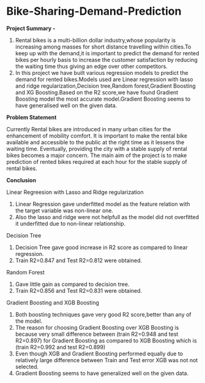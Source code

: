 # Bike-Sharing-Demand-Prediction
**Project Summary -**

1. Rental bikes is a multi-billion dollar industry,whose popularity is increasing among masses for short distance travelling within cities.To keep up with the demand,it is important to predict the demand for rented bikes per hourly basis to increase the customer satisfaction by reducing the waiting time thus giving an edge over other competitors.
2. In this project we have built various regression models to predict the demand for rented bikes.Models used are Linear regression with lasso and ridge regularization,Decision tree,Random forest,Gradient Boosting and XG Boosting.Based on the R2 score,we have found Gradient Boosting model the most accurate model.Gradient Boosting seems to have generalised well on the given data.

**Problem Statement**

Currently Rental bikes are introduced in many urban cities for the enhancement of mobility comfort. It is important to make the rental bike available and accessible to the public at the right time as it lessens the waiting time. Eventually, providing the city with a stable supply of rental bikes becomes a major concern. The main aim of the project is to make prediction of rented bikes required at each hour for the stable supply of rental bikes.

**Conclusion**

Linear Regreesion with Lasso and Ridge regularization
1. Linear Regression gave underfitted model as the feature relation with the target variable was non-linear one.
2. Also the lasso and ridge were not helpfull as the model did not overfitted it underfitted due to non-linear relationship.

Decision Tree
1. Decision Tree gave good increase in R2 score as compared to linear regression.
2. Train R2=0.847 and Test R2=0.812 were obtained.

Random Forest
1. Gave little gain as compared to decision tree.
2. Train R2=0.856 and Test R2=0.831 were obtained.

Gradient Boosting and XGB Boosting
1. Both boosting techniques gave very good R2 score,better than any of the model.
2. The reason for choosing Gradient Boosting over XGB Boosting is because very small difference between (train R2=0.948 and test R2=0.897) for Gradient Boosting as compared to XGB Boosting which is (train R2=0.992 and test R2=0.899)
3. Even though XGB and Gradient Boosting performed equally due to relatively large difference between Train and Test error XGB was not not selected.
4. Gradient Boosting seems to have generalized well on the given data.
